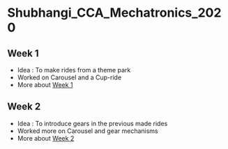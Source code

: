 # Shubhangi_CCA_Mechatronics_2020

## Week 1
- Idea : To make rides from a theme park
- Worked on Carousel and a Cup-ride
- More about [Week 1](/Week_1/)

## Week 2
- Idea : To introduce gears in the previous made rides
- Worked more on Carousel and gear mechanisms
- More about [Week 2](/Week_2/)


